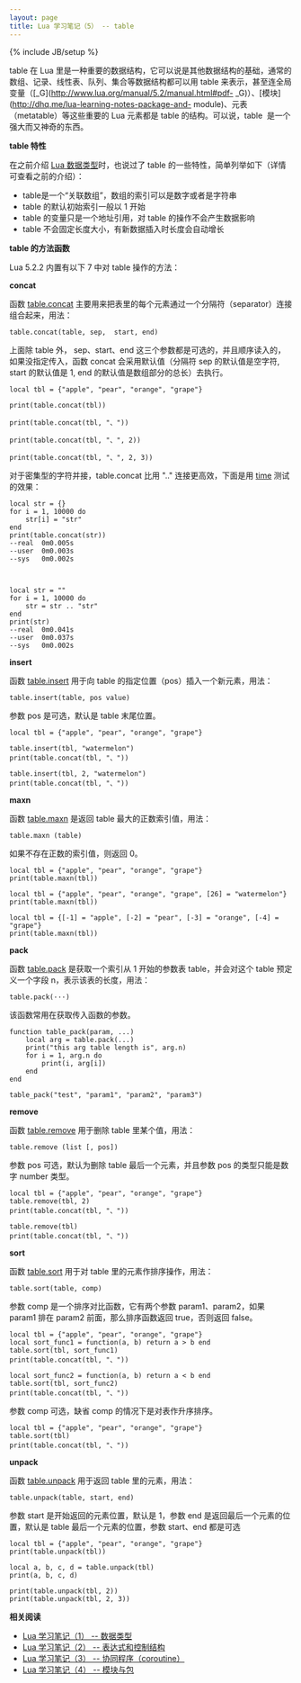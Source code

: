 ```yaml
---
layout: page
title: Lua 学习笔记（5） -- table
---
```

{% include JB/setup %}

table 在 Lua 里是一种重要的数据结构，它可以说是其他数据结构的基础，通常的数组、记录、线性表、队列、集合等数据结构都可以用 table
来表示，甚至连全局变量（[_G](http://www.lua.org/manual/5.2/manual.html#pdf-
_G)）、[模块](http://dhq.me/lua-learning-notes-package-and-
module)、元表（metatable）等这些重要的 Lua 元素都是 table 的结构。可以说，table  是一个强大而又神奇的东西。

**table 特性**

在之前介绍 [Lua 数据类型](http://dhq.me/lua-learning-notes-data-type)时，也说过了 table
的一些特性，简单列举如下（详情可查看之前的介绍）：

  * table是一个“关联数组”，数组的索引可以是数字或者是字符串
  * table 的默认初始索引一般以 1 开始
  * table 的变量只是一个地址引用，对 table 的操作不会产生数据影响
  * table 不会固定长度大小，有新数据插入时长度会自动增长

**table 的方法函数**

Lua 5.2.2 内置有以下 7 中对 table 操作的方法：

**concat**

函数 [table.concat](http://www.lua.org/manual/5.2/manual.html#pdf-table.concat)
主要用来把表里的每个元素通过一个分隔符（separator）连接组合起来，用法：

    
    
    table.concat(table, sep,  start, end)
    

上面除 table 外， sep、start、end 这三个参数都是可选的，并且顺序读入的，如果没指定传入，函数 concat 会采用默认值（分隔符 sep
的默认值是空字符, start 的默认值是 1, end 的默认值是数组部分的总长）去执行。

    
    
    local tbl = {"apple", "pear", "orange", "grape"}
    
    print(table.concat(tbl))
    
    print(table.concat(tbl, "、"))
    
    print(table.concat(tbl, "、", 2))
    
    print(table.concat(tbl, "、", 2, 3))
    

对于密集型的字符并接，table.concat 比用 ".." 连接更高效，下面是用
[time](http://linux.about.com/library/cmd/blcmdl1_time.htm) 测试的效果：

    
    
    local str = {}
    for i = 1, 10000 do
        str[i] = "str"
    end
    print(table.concat(str))
    --real	0m0.005s
    --user	0m0.003s
    --sys	0m0.002s
    
    
    
    local str = ""
    for i = 1, 10000 do
        str = str .. "str"
    end
    print(str)
    --real	0m0.041s
    --user	0m0.037s
    --sys	0m0.002s
    

**insert**

函数 [table.insert](http://www.lua.org/manual/5.2/manual.html#pdf-table.insert)
用于向 table 的指定位置（pos）插入一个新元素，用法：

    
    
    table.insert(table, pos value)

参数 pos 是可选，默认是 table 末尾位置。

    
    
    local tbl = {"apple", "pear", "orange", "grape"}
    
    table.insert(tbl, "watermelon")
    print(table.concat(tbl, "、"))
    
    table.insert(tbl, 2, "watermelon")
    print(table.concat(tbl, "、"))
    

**maxn**

函数 [table.maxn](http://www.lua.org/manual/5.1/manual.html#pdf-table.maxn) 是返回
table 最大的正数索引值，用法：

    
    
    table.maxn (table)

如果不存在正数的索引值，则返回 0。

    
    
    local tbl = {"apple", "pear", "orange", "grape"}
    print(table.maxn(tbl))
    
    local tbl = {"apple", "pear", "orange", "grape", [26] = "watermelon"}
    print(table.maxn(tbl))
    
    local tbl = {[-1] = "apple", [-2] = "pear", [-3] = "orange", [-4] = "grape"}
    print(table.maxn(tbl))
    

**pack**

函数 [table.pack](http://www.lua.org/manual/5.2/manual.html#pdf-table.pack)
是获取一个索引从 1 开始的参数表 table，并会对这个 table 预定义一个字段 n，表示该表的长度，用法：

    
    
    table.pack(···)

该函数常用在获取传入函数的参数。

    
    
    function table_pack(param, ...)
        local arg = table.pack(...)
        print("this arg table length is", arg.n)
        for i = 1, arg.n do
            print(i, arg[i])
        end
    end
    
    table_pack("test", "param1", "param2", "param3")
    

**remove**

函数 [table.remove](http://www.lua.org/manual/5.2/manual.html#pdf-table.remove)
用于删除 table 里某个值，用法：

    
    
    table.remove (list [, pos])

参数 pos 可选，默认为删除 table 最后一个元素，并且参数 pos 的类型只能是数字 number 类型。

    
    
    local tbl = {"apple", "pear", "orange", "grape"}
    table.remove(tbl, 2)
    print(table.concat(tbl, "、"))
    
    table.remove(tbl)
    print(table.concat(tbl, "、"))
    

**sort**

函数 [table.sort](http://www.lua.org/manual/5.2/manual.html#pdf-table.sort) 用于对
table 里的元素作排序操作，用法：

    
    
    table.sort(table, comp)

参数 comp 是一个排序对比函数，它有两个参数 param1、param2，如果 param1 排在 param2 前面，那么排序函数返回
true，否则返回 false。

    
    
    local tbl = {"apple", "pear", "orange", "grape"}
    local sort_func1 = function(a, b) return a > b end
    table.sort(tbl, sort_func1)
    print(table.concat(tbl, "、"))
    
    local sort_func2 = function(a, b) return a < b end
    table.sort(tbl, sort_func2)
    print(table.concat(tbl, "、"))
    

参数 comp 可选，缺省 comp 的情况下是对表作升序排序。

    
    
    local tbl = {"apple", "pear", "orange", "grape"}
    table.sort(tbl)
    print(table.concat(tbl, "、"))
    

**unpack**

函数 [table.unpack](http://www.lua.org/manual/5.2/manual.html#pdf-table.unpack)
用于返回 table 里的元素，用法：

    
    
    table.unpack(table, start, end)

参数 start 是开始返回的元素位置，默认是 1，参数 end 是返回最后一个元素的位置，默认是 table 最后一个元素的位置，参数 start、end
都是可选

    
    
    local tbl = {"apple", "pear", "orange", "grape"}
    print(table.unpack(tbl))
    
    local a, b, c, d = table.unpack(tbl)
    print(a, b, c, d)
    
    print(table.unpack(tbl, 2))
    print(table.unpack(tbl, 2, 3))
    

**相关阅读**

  * [Lua 学习笔记（1） -- 数据类型](http://dhq.me/lua-learning-notes-data-type)
  * [Lua 学习笔记（2） -- 表达式和控制结构](http://dhq.me/lua-learning-notes-expression-and-control-structure)
  * [Lua 学习笔记（3） -- 协同程序（coroutine）](http://dhq.me/lua-learning-notes-coroutine)
  * [Lua 学习笔记（4） -- 模块与包](http://dhq.me/lua-learning-notes-package-and-module)

